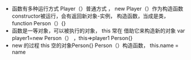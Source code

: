 - 函数有多种运行方式
  Player（）普通方式 ，
  new Player（）作为构造函数constructor被运行，会有返回新对象-实例，
  构造函数，当成是类，
  function Person（）{} 
- 函数是一等对象，可以被执行的对象，
  this 常在  借助它来构造新的对象
  var player1=new Person（）  ，this=>player1    Person{}
- new 的过程
  this 空的对象Person{}
  Person（）构造函数， this.name = name